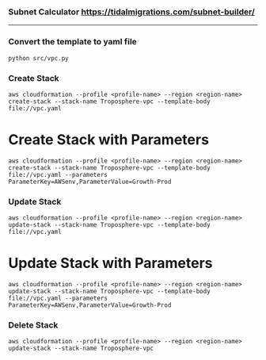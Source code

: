 ### Subnet Calculator https://tidalmigrations.com/subnet-builder/
------

### Convert the template to yaml file

```
python src/vpc.py
```

### Create Stack
```
aws cloudformation --profile <profile-name> --region <region-name> create-stack --stack-name Troposphere-vpc --template-body file://vpc.yaml
``` 

# Create Stack with Parameters
```
aws cloudformation --profile <profile-name> --region <region-name> create-stack --stack-name Troposphere-vpc --template-body file://vpc.yaml --parameters ParameterKey=AWSenv,ParameterValue=Growth-Prod
``` 
 
### Update Stack
```
aws cloudformation --profile <profile-name> --region <region-name> update-stack --stack-name Troposphere-vpc --template-body file://vpc.yaml
```

# Update Stack with Parameters
```
aws cloudformation --profile <profile-name> --region <region-name> update-stack --stack-name Troposphere-vpc --template-body file://vpc.yaml --parameters ParameterKey=AWSenv,ParameterValue=Growth-Prod
``` 

### Delete Stack
```
aws cloudformation --profile <profile-name> --region <region-name> update-stack --stack-name Troposphere-vpc
```
